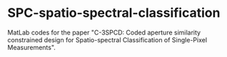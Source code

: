 # SPC-spatio-spectral-classification
MatLab codes for the paper "C-3SPCD: Coded aperture similarity constrained design for  Spatio-spectral Classification of Single-Pixel Measurements".